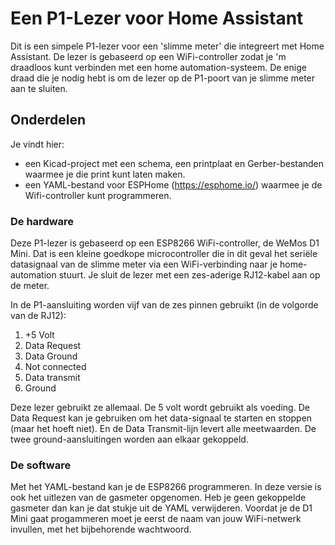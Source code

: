 Een P1-Lezer voor Home Assistant
========

Dit is een simpele P1-lezer voor een 'slimme meter' die integreert met Home Assistant. De lezer is gebaseerd op een WiFi-controller zodat je 'm draadloos kunt verbinden met een home automation-systeem. De enige draad die je nodig hebt is om de lezer op de P1-poort van je slimme meter aan te sluiten.

Onderdelen
----------
Je vindt hier:
- een Kicad-project met een schema, een printplaat en Gerber-bestanden
waarmee je die print kunt laten maken.
- een YAML-bestand voor ESPHome (https://esphome.io/) waarmee je de Wifi-controller kunt programmeren.

### De hardware
Deze P1-lezer is gebaseerd op een ESP8266 WiFi-controller, de WeMos D1 Mini. Dat is een kleine goedkope microcontroller die in dit geval het seriële datasignaal van de slimme meter via een WiFi-verbinding naar je home-automation stuurt.
Je sluit de lezer met een zes-aderige RJ12-kabel aan op de meter.

In de P1-aansluiting worden vijf van de zes pinnen gebruikt (in de volgorde van de RJ12):

1. +5 Volt
2. Data Request
3. Data Ground
4. Not connected
5. Data transmit
6. Ground

Deze lezer gebruikt ze allemaal. De 5 volt wordt gebruikt als voeding. De Data Request kan je gebruiken om het data-signaal te starten en stoppen (maar het hoeft niet). En de Data Transmit-lijn levert alle meetwaarden. De twee ground-aansluitingen worden aan elkaar gekoppeld.

### De software
Met het YAML-bestand kan je de ESP8266 programmeren. In deze versie is ook het uitlezen van de gasmeter opgenomen. Heb je geen gekoppelde gasmeter dan kan je dat stukje uit de YAML verwijderen.
Voordat je de D1 Mini gaat progammeren moet je eerst de naam van jouw WiFi-netwerk invullen, met het bijbehorende wachtwoord.